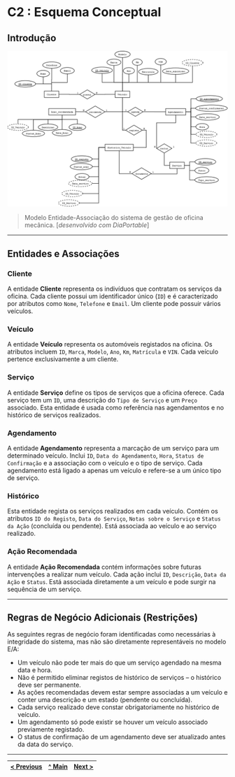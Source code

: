 # C2 : Esquema Conceptual

## Introdução

<img src="../img/e-a_diam_chop-shop.png" alt="EA Model" width="1200" />

> Modelo Entidade-Associação do sistema de gestão de oficina mecânica. [*desenvolvido com DiaPortable*]

---

## Entidades e Associações

### Cliente
A entidade **Cliente** representa os indivíduos que contratam os serviços da oficina. Cada cliente possui um identificador único (`ID`) e é caracterizado por atributos como `Nome`, `Telefone` e `Email`. Um cliente pode possuir vários veículos.

### Veículo
A entidade **Veículo** representa os automóveis registados na oficina. Os atributos incluem `ID`, `Marca`, `Modelo`, `Ano`, `Km`, `Matrícula` e `VIN`. Cada veículo pertence exclusivamente a um cliente.

### Serviço
A entidade **Serviço** define os tipos de serviços que a oficina oferece. Cada serviço tem um `ID`, uma descrição do `Tipo de Serviço` e um `Preço` associado. Esta entidade é usada como referência nas agendamentos e no histórico de serviços realizados.

### Agendamento
A entidade **Agendamento** representa a marcação de um serviço para um determinado veículo. Inclui `ID`, `Data do Agendamento`, `Hora`, `Status de Confirmação` e a associação com o veículo e o tipo de serviço. Cada agendamento está ligado a apenas um veículo e refere-se a um único tipo de serviço.

### Histórico
Esta entidade regista os serviços realizados em cada veículo. Contém os atributos `ID do Registo`, `Data do Serviço`, `Notas sobre o Serviço` e `Status da Ação` (concluída ou pendente). Está associada ao veículo e ao serviço realizado.

### Ação Recomendada
A entidade **Ação Recomendada** contém informações sobre futuras intervenções a realizar num veículo. Cada ação inclui `ID`, `Descrição`, `Data da Ação` e `Status`. Está associada diretamente a um veículo e pode surgir na sequência de um serviço.

---

## Regras de Negócio Adicionais (Restrições)

As seguintes regras de negócio foram identificadas como necessárias à integridade do sistema, mas não são diretamente representáveis no modelo E/A:

- Um veículo não pode ter mais do que um serviço agendado na mesma data e hora.
- Não é permitido eliminar registos de histórico de serviços – o histórico deve ser permanente.
- As ações recomendadas devem estar sempre associadas a um veículo e conter uma descrição e um estado (pendente ou concluída).
- Cada serviço realizado deve constar obrigatoriamente no histórico de veículo.
- Um agendamento só pode existir se houver um veículo associado previamente registado.
- O status de confirmação de um agendamento deve ser atualizado antes da data do serviço.

---

| [< Previous](REBD01.md) | [^ Main](../../README.md) | [Next >](REI03.md) |
|:----------------------------------:|:----------------------------------:|:----------------------------------:|
